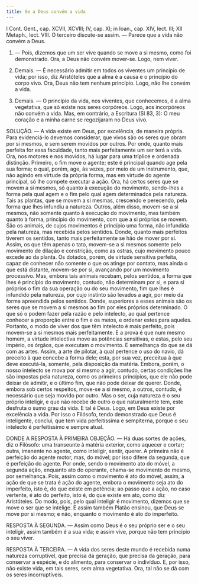 ```yaml
---
title: Se a Deus convém a vida
---
```


I Cont. Gent., cap. XCVII, XCVIII; IV, cap. XI; in Ioan., cap. XIV, lect. III; XII Metaph., lect. VIII.  O terceiro discute-se assim. — Parece que a vida não convém a Deus.  

1. — Pois, dizemos que um ser vive quando se move a si mesmo, como foi demonstrado. Ora, a Deus não convém mover-se. Logo, nem viver.  

2. Demais. — É necessário admitir em todos os viventes um princípio de vida; por isso, diz Aristóteles que a alma é a causa e o princípio do corpo vivo. Ora, Deus não tem nenhum princípio. Logo, não lhe convém a vida.  

3. Demais. — O princípio da vida, nos viventes, que conhecemos, é a alma vegetativa, que só existe nos seres corpóreos. Logo, aos incorpóreos não convém a vida.  Mas, em contrário, a Escritura (Sl 83, 3): O meu coração e a minha carne se regozijaram no Deus vivo.  

SOLUÇÃO. — A vida existe em Deus, por excelência, de maneira própria. Para evidenciá-lo devemos considerar, que vivos são os seres que obram por si mesmos, e sem serem movidos por outros. Por onde, quanto mais perfeita for essa faculdade, tanto mais perfeitamente um ser terá a vida. Ora, nos motores e nos movidos, há lugar para uma tríplice e ordenada distinção. Primeiro, o fim move o agente; este é principal quando age pela sua forma; o qual, porém, age, às vezes, por meio de um instrumento, que, não agindo em virtude da própria forma, mas em virtude do agente principal, só lhe compete executar a ação.  Ora, há certos seres que se movem a si mesmos, só quanto à execução do movimento, sendo-lhes a forma pela qual agem e o fim pelo qual agem determinados pela natureza. Tais as plantas, que se movem a si mesmas, crescendo e perecendo, pela forma que lhes infundiu a natureza.  Outros, além disso, movem-se a si mesmos, não somente quanto à execução do movimento, mas também quanto à forma, princípio do movimento, com que a si próprios se movem. São os animais, de cujos movimentos é princípio uma forma, não infundida pela natureza, mas recebida pelos sentidos. Donde, quanto mais perfeitos tiverem os sentidos, tanto mais perfeitamente se hão de mover por si. Assim, os que têm apenas o tato, movem-se a si mesmos somente pelo movimento de dilação e constrição, como as ostras, cujo movimento pouco excede ao da planta. Os dotados, porém, de virtude sensitiva perfeita, capaz de conhecer não somente o que os atinge por contato, mas ainda o que está distante, movem-se por si, avançando por um movimento processivo.  Mas, embora tais animais recebam, pelos sentidos, a forma que lhes é princípio do movimento, contudo, não determinam por si, e para si próprios o fim da sua operação ou do seu movimento, fim que lhes é infundido pela natureza, por cujo instinto são levados a agir, por meio da forma apreendida pelos sentidos. Donde, superiores a esses animais são os seres que se movem a si mesmos ao fim por eles próprios determinado. O que só o podem fazer pela razão e pelo intelecto, ao qual pertence conhecer a proporção entre o fim e os meios, e ordenar estes para aqueles.  Portanto, o modo de viver dos que têm intelecto é mais perfeito, pois movem-se a si mesmos mais perfeitamente. E a prova é que num mesmo homem, a virtude intelectiva move as potências sensitivas, e estas, pelo seu império, os órgãos, que executam o movimento. É semelhança do que se dá com as artes. Assim, a arte de pilotar, à qual pertence o uso do navio, dá preceito à que concebe a forma dele; esta, por sua vez, preceitua à que deve executá-la, somente, pela disposição da matéria. Embora, porém, o nosso intelecto se mova por si mesmo a agir, contudo, certas condições lhe são impostas pela natureza, como os primeiros princípios, que ele não pode deixar de admitir, e o último fim, que não pode deixar de querer. Donde, embora sob certos respeitos, move-se a si mesmo, a outros, contudo, é necessário que seja movido por outro.  Mas o ser, cuja natureza é o seu próprio inteligir, e que não recebe de outro o que naturalmente tem, este desfruta o sumo grau da vida. E tal é Deus. Logo, em Deus existe por excelência a vida. Por isso o Filósofo, tendo demonstrado que Deus é inteligente, conclui, que tem vida perfeitíssima e sempiterna, porque o seu intelecto é perfeitíssimo e sempre atual.  

DONDE A RESPOSTA À PRIMEIRA OBJEÇÃO. — Há duas sortes de ações, diz o Filósofo: uma transeunte à matéria exterior, como aquecer e cortar; outra, imanente no agente, como inteligir, sentir, querer. A primeira não é perfeição do agente motor, mas, do móvel; por isso difere da segunda, que é perfeição do agente. Por onde, sendo o movimento ato do móvel, a segunda ação, enquanto ato do operante, chama-se movimento do mesmo, por semelhança. Pois, assim como o movimento é ato do móvel, assim, a ação de que se trata é ação do agente, embora o movimento seja ato do imperfeito, isto é, do que existe em potência; ao passo que a ação, no caso vertente, é ato do perfeito, isto é, do que existe em ato, como diz Aristóteles. Do modo, pois, pelo qual inteligir é movimento, dizemos que se move o ser que se intelige. E assim também Platão ensinou, que Deus se move por si mesmo; e não, enquanto o movimento é ato do imperfeito. 

RESPOSTA À SEGUNDA. — Assim como Deus é o seu próprio ser e o seu inteligir, assim também é a sua vida; e assim vive, porque não tem princípio o seu viver.  

RESPOSTA À TERCEIRA. — A vida dos seres deste mundo é recebida numa natureza corruptível, que precisa da geração, que precisa da geração, para conservar a espécie, e do alimento, para conservar o indivíduo. E, por isso, não existe vida, em tais seres, sem alma vegetativa. Ora, tal não se dá com os seres incorruptíveis.